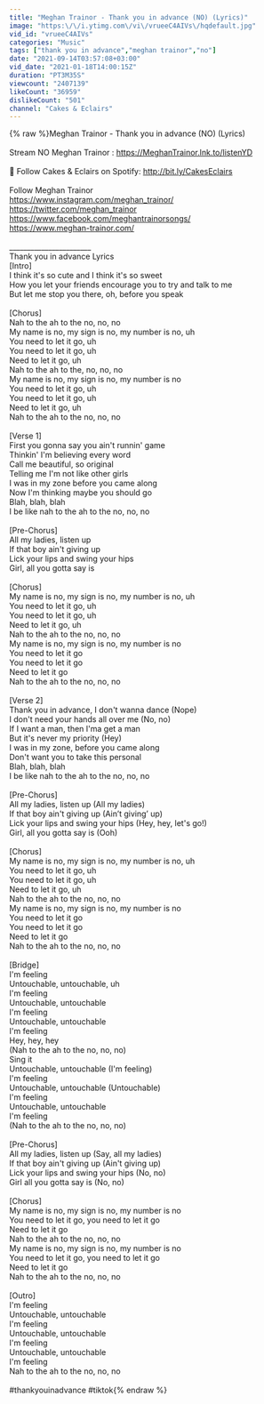 ```yaml
---
title: "Meghan Trainor - Thank you in advance (NO) (Lyrics)"
image: "https:\/\/i.ytimg.com\/vi\/vrueeC4AIVs\/hqdefault.jpg"
vid_id: "vrueeC4AIVs"
categories: "Music"
tags: ["thank you in advance","meghan trainor","no"]
date: "2021-09-14T03:57:08+03:00"
vid_date: "2021-01-18T14:00:15Z"
duration: "PT3M35S"
viewcount: "2407139"
likeCount: "36959"
dislikeCount: "501"
channel: "Cakes & Eclairs"
---
```

{% raw %}Meghan Trainor - Thank you in advance (NO) (Lyrics)<br /><br />Stream NO Meghan Trainor : <a rel="nofollow" target="blank" href="https://MeghanTrainor.lnk.to/listenYD">https://MeghanTrainor.lnk.to/listenYD</a><br /><br />🎵 Follow Cakes &amp; Eclairs on Spotify: <a rel="nofollow" target="blank" href="http://bit.ly/CakesEclairs">http://bit.ly/CakesEclairs</a><br /><br />Follow Meghan Trainor<br /><a rel="nofollow" target="blank" href="https://www.instagram.com/meghan_trainor/">https://www.instagram.com/meghan_trainor/</a><br /><a rel="nofollow" target="blank" href="https://twitter.com/meghan_trainor">https://twitter.com/meghan_trainor</a><br /><a rel="nofollow" target="blank" href="https://www.facebook.com/meghantrainorsongs/">https://www.facebook.com/meghantrainorsongs/</a><br /><a rel="nofollow" target="blank" href="https://www.meghan-trainor.com/">https://www.meghan-trainor.com/</a><br /><br />_______________________<br />Thank you in advance Lyrics<br />[Intro]<br />I think it's so cute and I think it's so sweet<br />How you let your friends encourage you to try and talk to me<br />But let me stop you there, oh, before you speak<br /><br />[Chorus]<br />Nah to the ah to the no, no, no<br />My name is no, my sign is no, my number is no, uh<br />You need to let it go, uh<br />You need to let it go, uh<br />Need to let it go, uh<br />Nah to the ah to the, no, no, no<br />My name is no, my sign is no, my number is no<br />You need to let it go, uh<br />You need to let it go, uh<br />Need to let it go, uh<br />Nah to the ah to the no, no, no<br /><br />[Verse 1]<br />First you gonna say you ain't runnin' game<br />Thinkin' I'm believing every word<br />Call me beautiful, so original<br />Telling me I'm not like other girls<br />I was in my zone before you came along<br />Now I'm thinking maybe you should go<br />Blah, blah, blah<br />I be like nah to the ah to the no, no, no<br /><br />[Pre-Chorus]<br />All my ladies, listen up<br />If that boy ain't giving up<br />Lick your lips and swing your hips<br />Girl, all you gotta say is<br /><br />[Chorus]<br />My name is no, my sign is no, my number is no, uh<br />You need to let it go, uh<br />You need to let it go, uh<br />Need to let it go, uh<br />Nah to the ah to the no, no, no<br />My name is no, my sign is no, my number is no<br />You need to let it go<br />You need to let it go<br />Need to let it go<br />Nah to the ah to the no, no, no<br /><br />[Verse 2]<br />Thank you in advance, I don't wanna dance (Nope)<br />I don't need your hands all over me (No, no)<br />If I want a man, then I'ma get a man<br />But it's never my priority (Hey)<br />I was in my zone, before you came along<br />Don't want you to take this personal<br />Blah, blah, blah<br />I be like nah to the ah to the no, no, no<br /><br />[Pre-Chorus]<br />All my ladies, listen up (All my ladies)<br />If that boy ain't giving up (Ain’t giving’ up)<br />Lick your lips and swing your hips (Hey, hey, let's go!)<br />Girl, all you gotta say is (Ooh)<br /><br />[Chorus]<br />My name is no, my sign is no, my number is no, uh<br />You need to let it go, uh<br />You need to let it go, uh<br />Need to let it go, uh<br />Nah to the ah to the no, no, no<br />My name is no, my sign is no, my number is no<br />You need to let it go<br />You need to let it go<br />Need to let it go<br />Nah to the ah to the no, no, no<br /><br />[Bridge]<br />I'm feeling<br />Untouchable, untouchable, uh<br />I'm feeling<br />Untouchable, untouchable<br />I'm feeling<br />Untouchable, untouchable<br />I'm feeling<br />Hey, hey, hey<br />(Nah to the ah to the no, no, no)<br />Sing it<br />Untouchable, untouchable (I'm feeling)<br />I'm feeling<br />Untouchable, untouchable (Untouchable)<br />I'm feeling<br />Untouchable, untouchable<br />I'm feeling<br />(Nah to the ah to the no, no, no)<br /><br />[Pre-Chorus]<br />All my ladies, listen up (Say, all my ladies)<br />If that boy ain't giving up (Ain't giving up)<br />Lick your lips and swing your hips (No, no)<br />Girl all you gotta say is (No, no)<br /><br />[Chorus]<br />My name is no, my sign is no, my number is no<br />You need to let it go, you need to let it go<br />Need to let it go<br />Nah to the ah to the no, no, no<br />My name is no, my sign is no, my number is no<br />You need to let it go, you need to let it go<br />Need to let it go<br />Nah to the ah to the no, no, no<br /><br />[Outro]<br />I'm feeling<br />Untouchable, untouchable<br />I'm feeling<br />Untouchable, untouchable<br />I'm feeling<br />Untouchable, untouchable<br />I'm feeling<br />Nah to the ah to the no, no, no<br /><br />#thankyouinadvance #tiktok{% endraw %}

